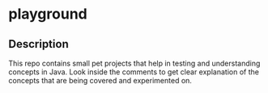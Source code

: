 # playground

## Description
This repo contains small pet projects that help in testing and understanding concepts in Java. 
Look inside the comments to get clear explanation of the concepts that are being covered and experimented on.
